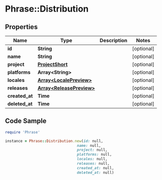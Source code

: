 # Phrase::Distribution

## Properties

Name | Type | Description | Notes
------------ | ------------- | ------------- | -------------
**id** | **String** |  | [optional] 
**name** | **String** |  | [optional] 
**project** | [**ProjectShort**](ProjectShort.md) |  | [optional] 
**platforms** | **Array&lt;String&gt;** |  | [optional] 
**locales** | [**Array&lt;LocalePreview&gt;**](LocalePreview.md) |  | [optional] 
**releases** | [**Array&lt;ReleasePreview&gt;**](ReleasePreview.md) |  | [optional] 
**created_at** | **Time** |  | [optional] 
**deleted_at** | **Time** |  | [optional] 

## Code Sample

```ruby
require 'Phrase'

instance = Phrase::Distribution.new(id: null,
                                 name: null,
                                 project: null,
                                 platforms: null,
                                 locales: null,
                                 releases: null,
                                 created_at: null,
                                 deleted_at: null)
```


